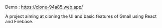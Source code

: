 Demo : https://clone-94a85.web.app/

A project aiming at cloning the UI and basic features of Gmail using React and Firebase.
